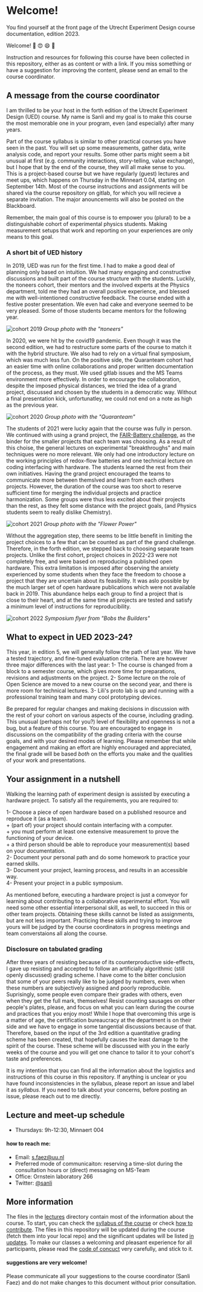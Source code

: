 # Welcome! 

You find yourself at the front page of the Utrecht Experiment Design course documentation, edition 2023. 

Welcome! :confetti_ball: :heart_eyes: :smile: :confetti_ball:

Instruction and resources for following this course have been collected in this repository, either as as content or with a link. If you miss something or have a suggestion for improving the content, please send an email to the course coordinator.

## A message from the course coordinator
 
I am thrilled to be your host in the forth edition of the Utrecht Experiment Design (UED) course. 
My name is Sanli and my goal is to make this course the most memorable one in your program, even (and especially) after many years.

Part of the course syllabus is similar to other practical courses you have seen in the past. 
You will set up some measurements, gather data, write analysis code, and report your results. 
Some other parts might seem a bit unusual at first (e.g. community interactions, story-telling, value exchange), but I hope that by the end of the course, they will all make sense to you. 
This is a project-based course but we have regularly (guest) lectures and meet ups, which happens on Thursday in the Minneart 0.04, starting on September 14th. Most of the course instructions and assignments will be shared via the course repository on gitlab, for which you will recieve a separate invitation. The major anouncements will also be posted on the Blackboard.

Remember, the main goal of this course is to empower you (plural) to be a distinguishable cohort of experimental physics students. 
Making measurement setups that work and reporting on your experiences are only means to this goal.

### A short bit of UED history 

In 2019, UED was run for the first time. 
I had to make a good deal of planning only based on intuition. 
We had many engaging and constructive discussions and built part of the course structure with the students. 
Luckily, the πoneers cohort, their mentors and the involved experts at the Physics department, told me they had an overall positive experience, and blessed me with well-intentioned constructive feedback. 
The course ended with a festive poster presentation. 
We even had cake and everyone seemed to be very pleased. 
Some of those students became mentors for the following year. 

![cohort 2019](./images/UED2019_pioneers.JPG)
*Group photo with the "πoneers"*

In 2020, we were hit by the covid19 pandemic. 
Even though it was the second edition, we had to restructure some parts of the course to match it with the hybrid structure. 
We also had to rely on a virtual final symposium, which was much less fun. 
On the positive side, the Quaranteam cohort had an easier time with online collaborations and proper written documentation of the process, as they must. 
We used gitlab issues and the MS Teams environment more effectively. 
In order to encourage the collaboration, despite the imposed physical distances, we tried the idea of a grand project, discussed and chosen by the students in a democratic way. 
Without a final presentation kick, unfortunatley, we could not end on a note as high as the previous year. 

![cohort 2020](./images/UED2020_quaranteam.png)
*Group photo with the "Quaranteam"*

The students of 2021 were lucky again that the course was fully in person. 
We continued with using a grand project, the [FAIR-Battery challenge](https://fairbattery.dev), as the binder for the smaller projects that each team was choosing. As a result of this choise, the general lectures on experimental "breakthroughs" and main techniques were no more relevant. 
We only had one introductory lecture on the working principles of redox-flow batteries and one technical lecture on coding interfacing with hardware. 
The students learned the rest from their own initiatives.
Having the grand project encouraged the teams to communicate more between themslved and learn from each others projects. 
However, the duration of the course was too short to reserve sufficient time for merging the individual projects and practice harmonization. 
Some groups were thus less excited about their projects than the rest, as they felt some distance with the project goals, (and Physics students seem to really dislike Chemistry).


![cohort 2021](./images/UED2021_flowerpower.JPG)
*Group photo with the "Flower Power"*

Without the aggregation step, there seems to be little benefit in limiting the project choices to a few that can be counted as part of the grand challenge.
Therefore, in the forth edition, we stepped back to choosing separate team projects. 
Unlike the first cohort, project choices in 2022-23 were not completely free, and were based on reproducing a published open hardware. 
This extra limitation is imposed after observing the anxiety experienced by some students when they face the freedom to choose a project that they are uncertain about its feasibility. 
It was aslo possible by the much larger set of open hardware publications which were not available back in 2019.
This abundance helps each group to find a project that is close to their heart, and at the same time all projects are tested and satisfy a minimum level of instructions for reproducibility.

![cohort 2022](images/UED2022poster.png)
*Symposium flyer from "Bobs the Builders"*

## What to expect in UED 2023-24?

This year, in edition 5, we will generally follow the path of last year. We have a tested trajectory, and fine-tuned evaluation criteria.
There are however three major differences with the last year:
    1- The course is changed from a block to a semester course, which gives more time for preparations, revisions and adjustments on the project.
    2- Some lecture on the role of Open Science are moved to a new course on the second year, and there is more room for technical lectures.
    3- Lili's proto lab is up and running with a professional training team and many cool prototyping devices.
       
Be prepared for regular changes and making decisions in discussion with the rest of your cohort on various aspects of the course, including grading. 
This unusual (perhaps not for you?) level of flexibility and openness is not a bug, but a feature of this course. 
You are encouraged to engage in discussions on the compatibility of the grading criteria with the course goals, and with your desired modes of learning.
Please remember that while engagement and making an effort are highly encouraged and appreciated, the final grade will be based *both* on the efforts you make and the qualities of your work and presentations. 

## Your assignment in a nutshell

Walking the learning path of experiment design is assisted by executing a hardware project. To satisfy all the requirements, you are required to:

1- Choose a piece of open hardware based on a published resource and reproduce it (as a team).  
    + (part of) your project should contain interfacing with a computer.  
    + you must perform at least one extensive measurement to prove the functioning of your device.  
    + a third person should be able to reproduce your measurement(s) based on your documentation.  
2- Document your personal path and do some homework to practice your earned skills.  
3- Document your project, learning process, and results in an accessible way.  
4- Present your project in a public symposium.    
 
As mentioned before, executing a hardware project is just a conveyor for learning about contributing to a collaborative experimental effort. 
You will need some other essential interpersonal skill, as well, to succeed in this or other team projects. Obtaining these skills cannot be listed as assignments, but are not less important. 
Practicing these skills and trying to improve yours will be judged by the course coordinators in progress meetings and team converstaions all along the course.

### Disclosure on tabulated grading
After three years of resisting because of its counterproductive side-effects, I gave up resisting and accepted to follow an artificially algorithmic (still openly discussed) grading scheme. 
I have come to the bitter conclusion that some of your peers really like to be judged by numbers, even when these numbers are subjectively assigned and poorly reproducible.
Suprisingly, some people even compare their grades with others, even when they get the full mark, themselves!
Resist counting sausages on other people's plates, please, and focus on what you can learn during the course and practices that you enjoy most!
While I hope that overcoming this urge is a matter of age, the certification bureaucracy at the department is on their side and we have to engage in some tangential discussions because of that.
Therefore, based on the input of the 3rd edition a quantitative grading scheme has been created, that hopefully causes the least damage to the spirit of the course. These scheme will be discussed with you in the early weeks of the course and you will get one chance to tailor it to your cohort's taste and preferences.

It is my intention that you can find all the information about the logistics and instructions of this course in this repository. 
If anything is unclear or you have found inconsistencies in the syllabus, please report an issue and label it as _syllabus_. 
If you need to talk about your concerns, before posting an issue, please reach out to me directly. 

## Lecture and meet-up schedule
+ Thursdays: 9h-12:30, Minnaert 004

#### how to reach me:
+ Email: s.faez@uu.nl 
+ Preferred mode of communicaiton: reserving a time-slot during the consultation hours or (direct) messaging on MS-Team
+ Office: Ornstein laboratory 266 
+ Twitter: [@sanli](https://twitter.com/sanli/)

## More information

The files in the [lectures](./lectures/) directory contain most of the information about the course. 
To start, you can check the [syllabus of the course](Syllabus_2023.md) or check [how to contribute](CONTRIBUTING.md). 
The files in this repository will be updated during the course (fetch them into your local repo) and the significant updates will be listed [in updates](UPDATES.md). 
To make our classes a welcoming and pleasant experience for all participants, please read the [code of concuct](CODE_OF_CONDUCT.md) very carefully, and stick to it.

#### suggestions are very welcome!
Please communicate all your suggestions to the course coordinator (Sanli Faez) and do not make changes to this document without prior consultation.
